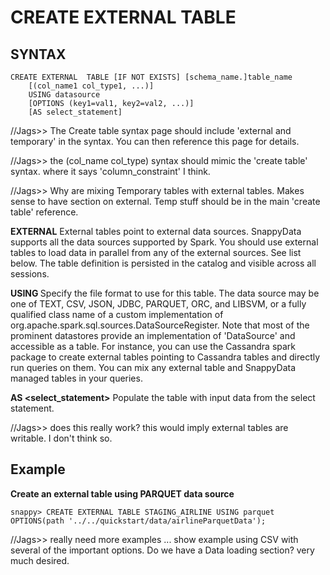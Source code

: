 # CREATE EXTERNAL TABLE

## SYNTAX

```
CREATE EXTERNAL  TABLE [IF NOT EXISTS] [schema_name.]table_name
    [(col_name1 col_type1, ...)]
    USING datasource
    [OPTIONS (key1=val1, key2=val2, ...)]
    [AS select_statement]
```
//Jags>> The Create table syntax page should include 'external and temporary' in the syntax. You can then reference this page for details.

//Jags>> the (col_name col_type) syntax should mimic the 'create table' syntax. where it says 'column_constraint' I think. 

//Jags>> Why are mixing Temporary tables with external tables. Makes sense to have section on external. Temp stuff should be in the main 'create table' reference. 

**EXTERNAL**
External tables point to external data sources. SnappyData supports all the data sources supported by Spark. You should use external tables to load data in parallel from any of the external sources. See list below. The table definition is persisted in the catalog and visible across all sessions. 

**USING <data source>**
Specify the file format to use for this table. The data source may be one of TEXT, CSV, JSON, JDBC, PARQUET, ORC, and LIBSVM, or a fully qualified class name of a custom implementation of org.apache.spark.sql.sources.DataSourceRegister. Note that most of the prominent datastores provide an implementation of 'DataSource' and accessible as a table. For instance, you can use the Cassandra spark package to create external tables pointing to Cassandra tables and directly run queries on them. You can mix any external table and SnappyData managed tables in your queries. 

**AS <select_statement>**
Populate the table with input data from the select statement. 

//Jags>> does this really work? this would imply external tables are writable. I don't think so. 

## Example 

**Create an external table using PARQUET data source**

```
snappy> CREATE EXTERNAL TABLE STAGING_AIRLINE USING parquet OPTIONS(path '../../quickstart/data/airlineParquetData');
```

//Jags>> really need more examples ... show example using CSV with several of the important options. Do we have a Data loading section? very much desired. 